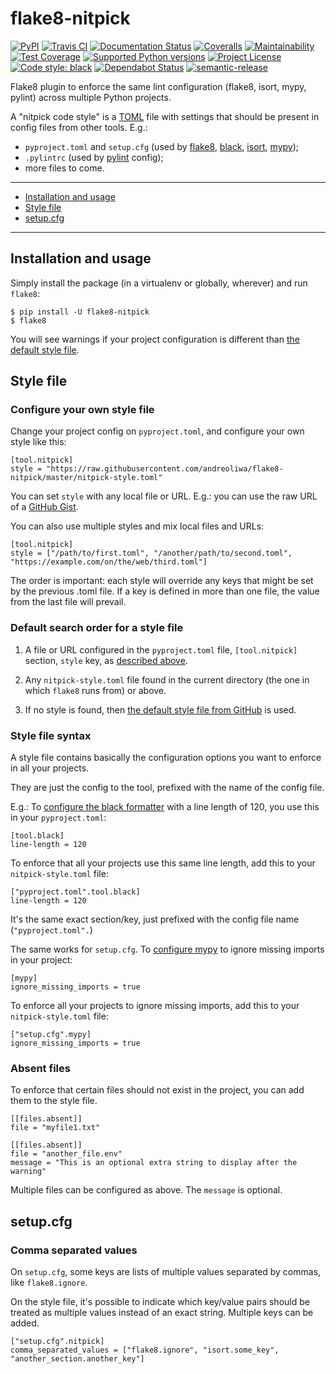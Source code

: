 # flake8-nitpick

[![PyPI](https://img.shields.io/pypi/v/flake8-nitpick.svg)](https://pypi.python.org/pypi/flake8-nitpick)
[![Travis CI](https://travis-ci.com/andreoliwa/flake8-nitpick.svg?branch=master)](https://travis-ci.com/andreoliwa/flake8-nitpick)
[![Documentation Status](https://readthedocs.org/projects/flake8-nitpick/badge/?version=latest)](https://flake8-nitpick.readthedocs.io/en/latest/?badge=latest)
[![Coveralls](https://coveralls.io/repos/github/andreoliwa/flake8-nitpick/badge.svg?branch=master)](https://coveralls.io/github/andreoliwa/flake8-nitpick?branch=master)
[![Maintainability](https://api.codeclimate.com/v1/badges/901b4b62293cf7f2c4bc/maintainability)](https://codeclimate.com/github/andreoliwa/flake8-nitpick/maintainability)
[![Test Coverage](https://api.codeclimate.com/v1/badges/901b4b62293cf7f2c4bc/test_coverage)](https://codeclimate.com/github/andreoliwa/flake8-nitpick/test_coverage)
[![Supported Python versions](https://img.shields.io/pypi/pyversions/flake8-nitpick.svg)](https://pypi.org/project/flake8-nitpick/)
[![Project License](https://img.shields.io/pypi/l/flake8-nitpick.svg)](https://pypi.org/project/flake8-nitpick/)
[![Code style: black](https://img.shields.io/badge/code%20style-black-000000.svg)](https://github.com/ambv/black)
[![Dependabot Status](https://api.dependabot.com/badges/status?host=github&repo=andreoliwa/flake8-nitpick)](https://dependabot.com)
[![semantic-release](https://img.shields.io/badge/%20%20%F0%9F%93%A6%F0%9F%9A%80-semantic--release-e10079.svg)](https://github.com/semantic-release/semantic-release)

Flake8 plugin to enforce the same lint configuration (flake8, isort, mypy, pylint) across multiple Python projects.

A "nitpick code style" is a [TOML](https://github.com/toml-lang/toml) file with settings that should be present in config files from other tools. E.g.:

- `pyproject.toml` and `setup.cfg` (used by [flake8](http://flake8.pycqa.org/), [black](https://black.readthedocs.io/), [isort](https://isort.readthedocs.io/), [mypy](https://mypy.readthedocs.io/));
- `.pylintrc` (used by [pylint](https://pylint.readthedocs.io/) config);
- more files to come.

---

- [Installation and usage](#installation-and-usage)
- [Style file](#style-file)
- [setup.cfg](#setupcfg)

---

## Installation and usage

Simply install the package (in a virtualenv or globally, wherever) and run `flake8`:

    $ pip install -U flake8-nitpick
    $ flake8

You will see warnings if your project configuration is different than [the default style file](https://raw.githubusercontent.com/andreoliwa/flake8-nitpick/master/nitpick-style.toml).

## Style file

### Configure your own style file

Change your project config on `pyproject.toml`, and configure your own style like this:

    [tool.nitpick]
    style = "https://raw.githubusercontent.com/andreoliwa/flake8-nitpick/master/nitpick-style.toml"

You can set `style` with any local file or URL. E.g.: you can use the raw URL of a [GitHub Gist](https://gist.github.com).

You can also use multiple styles and mix local files and URLs:

    [tool.nitpick]
    style = ["/path/to/first.toml", "/another/path/to/second.toml", "https://example.com/on/the/web/third.toml"]

The order is important: each style will override any keys that might be set by the previous .toml file.
If a key is defined in more than one file, the value from the last file will prevail. 

### Default search order for a style file

1. A file or URL configured in the `pyproject.toml` file, `[tool.nitpick]` section, `style` key, as [described above](#configure-your-own-style-file).

2. Any `nitpick-style.toml` file found in the current directory (the one in which `flake8` runs from) or above.

3. If no style is found, then [the default style file from GitHub](https://raw.githubusercontent.com/andreoliwa/flake8-nitpick/master/nitpick-style.toml) is used.

### Style file syntax

A style file contains basically the configuration options you want to enforce in all your projects.

They are just the config to the tool, prefixed with the name of the config file.

E.g.: To [configure the black formatter](https://github.com/ambv/black#configuration-format) with a line length of 120, you use this in your `pyproject.toml`:

    [tool.black]
    line-length = 120

To enforce that all your projects use this same line length, add this to your `nitpick-style.toml` file:

    ["pyproject.toml".tool.black]
    line-length = 120

It's the same exact section/key, just prefixed with the config file name (`"pyproject.toml".`)

The same works for `setup.cfg`.
To [configure mypy](https://mypy.readthedocs.io/en/latest/config_file.html#config-file-format) to ignore missing imports in your project:

    [mypy]
    ignore_missing_imports = true

To enforce all your projects to ignore missing imports, add this to your `nitpick-style.toml` file:

    ["setup.cfg".mypy]
    ignore_missing_imports = true

### Absent files

To enforce that certain files should not exist in the project, you can add them to the style file.

    [[files.absent]]
    file = "myfile1.txt"

    [[files.absent]]
    file = "another_file.env"
    message = "This is an optional extra string to display after the warning"

Multiple files can be configured as above.
The `message` is optional.

## setup.cfg

### Comma separated values

On `setup.cfg`, some keys are lists of multiple values separated by commas, like `flake8.ignore`.

On the style file, it's possible to indicate which key/value pairs should be treated as multiple values instead of an exact string.
Multiple keys can be added.

    ["setup.cfg".nitpick]
    comma_separated_values = ["flake8.ignore", "isort.some_key", "another_section.another_key"]
